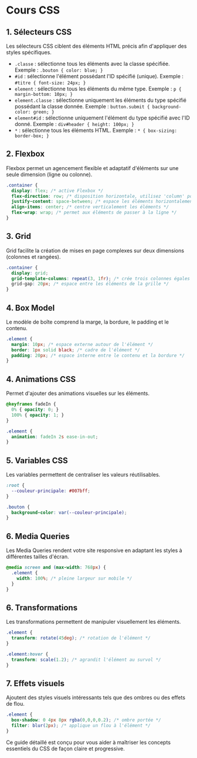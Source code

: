 # Cours CSS

## 1. Sélecteurs CSS

Les sélecteurs CSS ciblent des éléments HTML précis afin d'appliquer des styles spécifiques.

- `.classe` : sélectionne tous les éléments avec la classe spécifiée. Exemple : `.bouton { color: blue; }`
- `#id` : sélectionne l'élément possédant l'ID spécifié (unique). Exemple : `#titre { font-size: 24px; }`
- `element` : sélectionne tous les éléments du même type. Exemple : `p { margin-bottom: 10px; }`
- `element.classe` : sélectionne uniquement les éléments du type spécifié possédant la classe donnée. Exemple : `button.submit { background-color: green; }`
- `element#id` : sélectionne uniquement l'élément du type spécifié avec l'ID donné. Exemple : `div#header { height: 100px; }`
- `*` : sélectionne tous les éléments HTML. Exemple : `* { box-sizing: border-box; }`

## 2. Flexbox

Flexbox permet un agencement flexible et adaptatif d'éléments sur une seule dimension (ligne ou colonne).

```css
.container {
  display: flex; /* active Flexbox */
  flex-direction: row; /* disposition horizontale, utilisez 'column' pour verticale */
  justify-content: space-between; /* espace les éléments horizontalement */
  align-items: center; /* centre verticalement les éléments */
  flex-wrap: wrap; /* permet aux éléments de passer à la ligne */
}
```

## 3. Grid

Grid facilite la création de mises en page complexes sur deux dimensions (colonnes et rangées).

```css
.container {
  display: grid;
  grid-template-columns: repeat(3, 1fr); /* crée trois colonnes égales */
  grid-gap: 20px; /* espace entre les éléments de la grille */
}
```

## 4. Box Model

Le modèle de boîte comprend la marge, la bordure, le padding et le contenu.

```css
.element {
  margin: 10px; /* espace externe autour de l'élément */
  border: 1px solid black; /* cadre de l'élément */
  padding: 20px; /* espace interne entre le contenu et la bordure */
}
```

## 4. Animations CSS

Permet d'ajouter des animations visuelles sur les éléments.

```css
@keyframes fadeIn {
  0% { opacity: 0; }
  100% { opacity: 1; }
}

.element {
  animation: fadeIn 2s ease-in-out;
}
```

## 5. Variables CSS

Les variables permettent de centraliser les valeurs réutilisables.

```css
:root {
  --couleur-principale: #007bff;
}

.bouton {
  background-color: var(--couleur-principale);
}
```

## 6. Media Queries

Les Media Queries rendent votre site responsive en adaptant les styles à différentes tailles d'écran.

```css
@media screen and (max-width: 768px) {
  .element {
    width: 100%; /* pleine largeur sur mobile */
  }
}
```

## 6. Transformations

Les transformations permettent de manipuler visuellement les éléments.

```css
.element {
  transform: rotate(45deg); /* rotation de l'élément */
}

.element:hover {
  transform: scale(1.2); /* agrandit l'élément au survol */
}
```

## 7. Effets visuels

Ajoutent des styles visuels intéressants tels que des ombres ou des effets de flou.

```css
.element {
  box-shadow: 0 4px 8px rgba(0,0,0,0.2); /* ombre portée */
  filter: blur(2px); /* applique un flou à l'élément */
}
```

Ce guide détaillé est conçu pour vous aider à maîtriser les concepts essentiels du CSS de façon claire et progressive.


